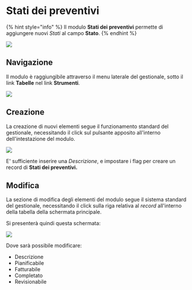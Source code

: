 # Stati dei preventivi

{% hint style="info" %}
Il modulo **Stati dei preventivi** permette di aggiungere nuovi _Stati_ al campo **Stato**.
{% endhint %}

![](https://firebasestorage.googleapis.com/v0/b/gitbook-x-prod.appspot.com/o/spaces%2F-LZJeLg23eVDvrCv74U7-887967055%2Fuploads%2FPxRfAuh8r1n1yTxA6XBN%2Ffile.png?alt=media)

## Navigazione

Il modulo è raggiungibile attraverso il menu laterale del gestionale, sotto il link **Tabelle** nel link **Strumenti**.

![](https://firebasestorage.googleapis.com/v0/b/gitbook-x-prod.appspot.com/o/spaces%2F-LZJeLg23eVDvrCv74U7-887967055%2Fuploads%2Faugbk7MDZMlEziN6FhM8%2Ffile.png?alt=media)

## Creazione

La creazione di nuovi elementi segue il funzionamento standard del gestionale, necessitando il click sul pulsante apposito all'interno dell'intestazione del modulo.

![](https://firebasestorage.googleapis.com/v0/b/gitbook-x-prod.appspot.com/o/spaces%2F-LZJeLg23eVDvrCv74U7-887967055%2Fuploads%2FKuIjI1CLFUuEml7ufVTE%2Ffile.png?alt=media)

E' sufficiente inserire una _Descrizione_, e impostare i flag per creare un record di **Stati dei preventivi.**

## Modifica

La sezione di modifica degli elementi del modulo segue il sistema standard del gestionale, necessitando il click sulla riga relativa al _record_ all'interno della tabella della schermata principale.

Si presenterà quindi questa schermata:

![](https://firebasestorage.googleapis.com/v0/b/gitbook-x-prod.appspot.com/o/spaces%2F-LZJeLg23eVDvrCv74U7-887967055%2Fuploads%2Ft1Rbj2elvkVEmeHocfmZ%2Ffile.png?alt=media)

Dove sarà possibile modificare:

* Descrizione
* Pianificabile
* Fatturabile
* Completato
* Revisionabile
